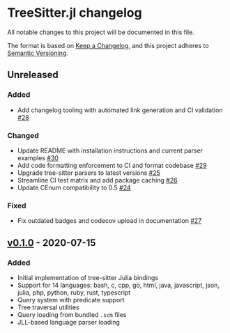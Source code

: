 # TreeSitter.jl changelog

All notable changes to this project will be documented in this file.

The format is based on [Keep a Changelog](https://keepachangelog.com/en/1.0.0/),
and this project adheres to [Semantic Versioning](https://semver.org/spec/v2.0.0.html).

## Unreleased

### Added

- Add changelog tooling with automated link generation and CI validation [#28]

### Changed

- Update README with installation instructions and current parser examples [#30]
- Add code formatting enforcement to CI and format codebase [#29]
- Upgrade tree-sitter parsers to latest versions [#25]
- Streamline CI test matrix and add package caching [#26]
- Update CEnum compatibility to 0.5 [#24]

### Fixed

- Fix outdated badges and codecov upload in documentation [#27]

## [v0.1.0] - 2020-07-15

### Added

- Initial implementation of tree-sitter Julia bindings
- Support for 14 languages: bash, c, cpp, go, html, java, javascript, json, julia, php, python, ruby, rust, typescript
- Query system with predicate support
- Tree traversal utilities
- Query loading from bundled `.scm` files
- JLL-based language parser loading


<!-- Links generated by Changelog.jl -->

[v0.1.0]: https://github.com/MichaelHatherly/TreeSitter.jl/releases/tag/v0.1.0
[#24]: https://github.com/MichaelHatherly/TreeSitter.jl/issues/24
[#25]: https://github.com/MichaelHatherly/TreeSitter.jl/issues/25
[#26]: https://github.com/MichaelHatherly/TreeSitter.jl/issues/26
[#27]: https://github.com/MichaelHatherly/TreeSitter.jl/issues/27
[#28]: https://github.com/MichaelHatherly/TreeSitter.jl/issues/28
[#29]: https://github.com/MichaelHatherly/TreeSitter.jl/issues/29
[#30]: https://github.com/MichaelHatherly/TreeSitter.jl/issues/30
